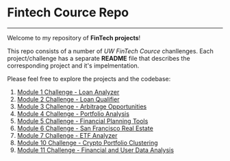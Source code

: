 # Fintech Cource Repo
---
Welcome to my repository of **FinTech projects**!

This repo consists of a number of *UW FinTech Cource* chanllenges. Each project/challenge has a separate **README** file that describes the corresponding project and it's impelmentation.  

Please feel free to explore the projects and the codebase:

1. [Module 1 Challenge - Loan Analyzer](Module%201%20Challenge)
2. [Module 2 Challenge - Loan Qualifier](Module%202%20Challenge%20-%20Loan%20Qualifier)
3. [Module 3 Challenge - Arbitrage Opportunities](Module%203%20Challenge%20-%20Arbitrage%20Opportunities)
4. [Module 4 Challenge - Portfolio Analysis](Module%204%20Challenge%20-%20Portfolio%20Analysis)
5. [Module 5 Challenge - Financial Planning Tools](Module%205%20Challenge%20-%20Fin%20Planning%20Tools)
6. [Module 6 Challenge - San Francisco Real Estate](Module%206%20Challenge%20-%20SF%20Real-estate)
7. [Module 7 Challenge - ETF Analyzer](Module%207%20Challenge%20-%20ETF%20Analyzer)
8. [Module 10 Challenge - Crypto Portfolio Clustering](Module%2010%20Challenge%20-%20Crypto%20Portfolio%20Clustering)
9. [Module 11 Challenge - Financial and User Data Analysis](Module%2011%20Challenge%20-%20Financial%20and%20User%20Data%20Analysis)
